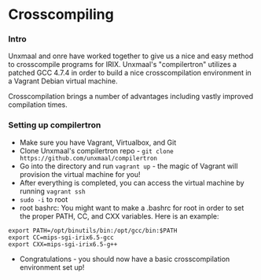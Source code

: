 # Crosscompiling

### Intro

Unxmaal and onre have worked together to give us a nice and easy method to crosscompile programs for IRIX. Unxmaal's "compilertron" utilizes a patched GCC 4.7.4 in order to build a nice crosscompilation environment in a Vagrant Debian virtual machine.

Crosscompilation brings a number of advantages including vastly improved compilation times.

### Setting up compilertron

* Make sure you have Vagrant, Virtualbox, and Git
* Clone Unxmaal's compilertron repo - `git clone https://github.com/unxmaal/compilertron`
* Go into the directory and run `vagrant up` - the magic of Vagrant will provision the virtual machine for you!
* After everything is completed, you can access the virtual machine by running `vagrant ssh`
* `sudo -i` to root
* root bashrc:
You might want to make a .bashrc for root in order to set the proper PATH, CC, and CXX variables. Here is an example:
```
export PATH=/opt/binutils/bin:/opt/gcc/bin:$PATH
export CC=mips-sgi-irix6.5-gcc
export CXX=mips-sgi-irix6.5-g++
```
* Congratulations - you should now have a basic crosscompilation environment set up!
